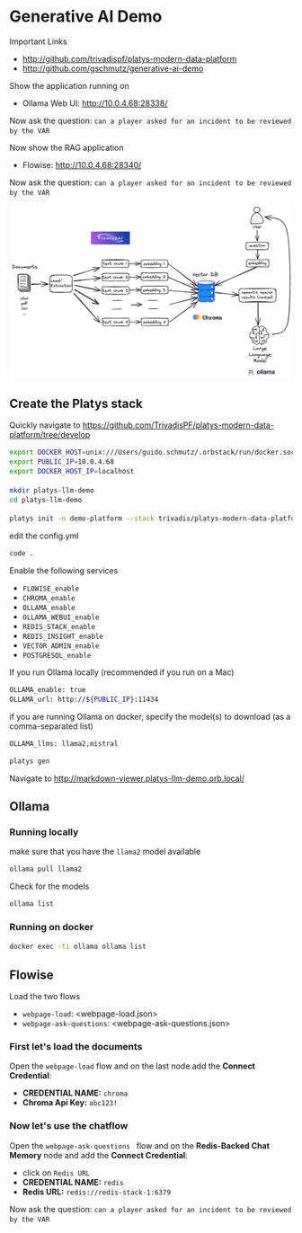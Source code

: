 # Generative AI Demo

Important Links

  * <http://github.com/trivadispf/platys-modern-data-platform>
  * <http://github.com/gschmutz/generative-ai-demo>

Show the application running on 

* Ollama Web UI: <http://10.0.4.68:28338/>

Now ask the question: `can a player asked for an incident to be reviewed by the VAR`

Now show the RAG application

* Flowise: <http://10.0.4.68:28340/>

Now ask the question: `can a player asked for an incident to be reviewed by the VAR`

![](./images/semantic-search-with-vector-store.png)

## Create the Platys stack

Quickly navigate to <https://github.com/TrivadisPF/platys-modern-data-platform/tree/develop>

```bash
export DOCKER_HOST=unix:///Users/guido.schmutz/.orbstack/run/docker.sock
export PUBLIC_IP=10.0.4.68
export DOCKER_HOST_IP=localhost

mkdir platys-llm-demo
cd platys-llm-demo

platys init -n demo-platform --stack trivadis/platys-modern-data-platform --stack-version develop --structure flat
```

edit the config.yml

```bash
code .
```

Enable the following services

  * `FLOWISE_enable`
  * `CHROMA_enable`
  * `OLLAMA_enable`
  * `OLLAMA_WEBUI_enable`
  * `REDIS_STACK_enable`
  * `REDIS_INSIGHT_enable`
  * `VECTOR_ADMIN_enable`
  * `POSTGRESQL_enable`


If you run Ollama locally (recommended if you run on a Mac)

```bash
OLLAMA_enable: true
OLLAMA_url: http://${PUBLIC_IP}:11434
```

if you are running Ollama on docker, specify the model(s) to download (as a comma-separated list)

```bash
OLLAMA_llms: llama2,mistral
```

```bash
platys gen
```

Navigate to <http://markdown-viewer.platys-llm-demo.orb.local/>

## Ollama

### Running locally

make sure that you have the `llama2` model available

```bash
ollama pull llama2
```

Check for the models

```bash
ollama list
```

### Running on docker

```bash
docker exec -ti ollama ollama list
```


## Flowise

Load the two flows

  * `webpage-load`: <webpage-load.json>
  * `webpage-ask-questions`: <webpage-ask-questions.json>

### First let's load the documents

Open the `webpage-load` flow and on the last node add the **Connect Credential**:

  * **CREDENTIAL NAME:** `chroma`
  * **Chroma Api Key:** `abc123!`


### Now let's use the chatflow

Open the `webpage-ask-questions ` flow and on the **Redis-Backed Chat Memory** node and add the **Connect Credential**:

  * click on `Redis URL`
  * **CREDENTIAL NAME:** `redis`
  * **Redis URL:** `redis://redis-stack-1:6379`

Now ask the question: `can a player asked for an incident to be reviewed by the VAR
`  